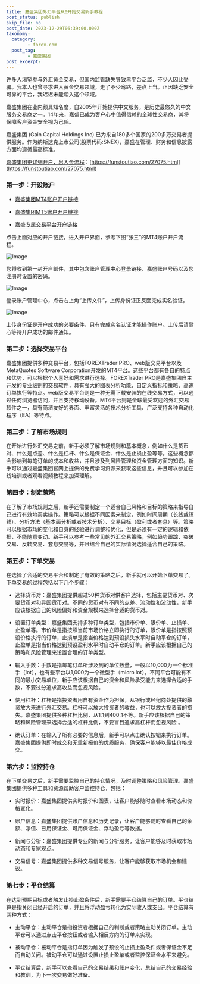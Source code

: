 ```yaml
---
title: 嘉盛集团外汇平台从0开始交易新手教程
post_status: publish
skip_file: no
post_date: 2023-12-29T06:39:00.000Z
taxonomy:
  category:
        - forex-com
  post_tag:
        - 嘉盛集团
post_excerpt: 
---
```

许多人渴望参与外汇黄金交易，但国内监管缺失导致黑平台泛滥，不少人因此受骗。我本人也曾寻求进入黄金交易领域，走了不少弯路，差点上当。正因缺乏安全可靠的平台，我迟迟未能踏入这个领域。

嘉盛集团在业内颇具知名度，自2005年开始提供中文服务，是历史最悠久的中文服务交易商之一。14年来，嘉盛已成为客户心中值得信赖的全球性交易商，其将保障客户资金安全视为己任。

嘉盛集团 (Gain Capital Holdings Inc) 已为来自180多个国家的200多万交易者提供服务。作为纳斯达克上市公司(股票代码:SNEX)，嘉盛在管理、财务和信息披露方面均遵循最高标准。

[嘉盛集团更详细开户，出入金流程](https://funstoutiao.com/27075.html)：[https://funstoutiao.com/27075.html](https://funstoutiao.com/27075.html)

### 第一步：开设账户

* [嘉盛集团MT4账户开户链接](https://s.ssgg.net/jsmt4)

* [嘉盛集团MT5账户开户链接](https://s.ssgg.net/jsmt5)

* [嘉盛专属交易平台开户链接](https://s.ssgg.net/js)

点击上面对应的开户链接，进入开户界面，参考下图“张三”的MT4账户开户流程。

![Image](https://prod-files-secure.s3.us-west-2.amazonaws.com/39ed1227-6d7d-4570-be36-9ccd4a2c4241/7a167aea-686b-400d-af59-4e18eb607a40/640.png?X-Amz-Algorithm=AWS4-HMAC-SHA256&X-Amz-Content-Sha256=UNSIGNED-PAYLOAD&X-Amz-Credential=ASIAZI2LB466SBHUDSMJ%2F20250724%2Fus-west-2%2Fs3%2Faws4_request&X-Amz-Date=20250724T101310Z&X-Amz-Expires=3600&X-Amz-Security-Token=IQoJb3JpZ2luX2VjEAIaCXVzLXdlc3QtMiJHMEUCIQCMR0oHLdHLRp%2BYMf1SPNl5wTCNsS%2BuW6sMgP%2BSc43ClgIgG8MhTK4iVbMLDfDf9zZJY6LbrvdYpfa6q2p9OVJL8tAq%2FwMIKhAAGgw2Mzc0MjMxODM4MDUiDNQZePJXpbsttgeeiircAyGePUb2xIqrug7U4%2FMKQAK7S3qxUqCkat%2FI21TaG2Ow76NTAOt7iZOKa1RxU16IU9BUjT76hq87R2dyDctogGaj6SBd6gqpmj2KR00H5drR%2BjvW9ZYkkGPQJ5Y%2FkG12RFu5m%2FjnR387ExGPe8DWMzF0n%2BzFv2vtvXOU0h93SXfhdV5z1iy%2BUCVQf08vp1uy7ul95LynoAjmuuH7%2BdYVl2L0%2F7kVSQGMMbvGX08MUB4VCuxAbqHc4ONnPWNvb%2FPeq2%2FPre5Bxg4RqEpA7NcblZ32a2bk%2F2uYNHL4C1coerKfKd2lBgMWNz6I2j%2By8D2G3A2PYPPkGCwwt%2BG3Zh3zFHedCRwS3EtWimdGnC5I%2BaOyJ4UZkfW59XjPGbrkAEjCW97tU5P10uc03h9uuEVuMQEK5RJkNMdoY6AC4yU4xlwIvsUv7ODlWvK3WiTwt4c22hRcYUQGKlSNdjaG2EsDLjPcDwdbFHFU827zP4sa4Yd8Gf1RJ7gglZ0FPGbPZ3G57RKMProHP1%2FvcDah9pW69g%2F42yGqG8zMkC473xJl1XCOHZDR7gqbwFAGqkZQEdq6oK8e%2FPFj%2FfHxfNE7wJfUWN1%2FQeWN%2Bu9fUc1OQNMiIiSUQ8innnjWN3476ssaMIL2h8QGOqUBUklKqLJ2uGzrQvfRTs3gy7yUazBshGSgR%2FBYuYVYPi3EEeBnSVV0%2F4SS1z2gjfev%2FlVF8L%2FYVZPCmLU%2FLdL8KW8Ho92%2Fw0%2FUyehKshDlCZ25lwV0iTcXOTTT%2B71HoiScu9rZUeE9lw0H4MPV3ySz%2BHq8Xtd3UFatRc%2BV12aqBqqhSXqPG6F7iPps7e5%2F8ZmQ6B9K6v1DxEzyuW5DgZmtuEXYiRqM&X-Amz-Signature=220d81c49f0a13c77f1ded93cb9ea2679cece624dde0d3427713403eb1071054&X-Amz-SignedHeaders=host&x-amz-checksum-mode=ENABLED&x-id=GetObject)

您将收到第一封开户邮件，其中包含账户管理中心登录链接、嘉盛账户号码以及您注册时设置的密码。

![Image](https://prod-files-secure.s3.us-west-2.amazonaws.com/39ed1227-6d7d-4570-be36-9ccd4a2c4241/eaa1c6b3-2877-4284-a0e1-530e222c27fb/image.png?X-Amz-Algorithm=AWS4-HMAC-SHA256&X-Amz-Content-Sha256=UNSIGNED-PAYLOAD&X-Amz-Credential=ASIAZI2LB466SBHUDSMJ%2F20250724%2Fus-west-2%2Fs3%2Faws4_request&X-Amz-Date=20250724T101310Z&X-Amz-Expires=3600&X-Amz-Security-Token=IQoJb3JpZ2luX2VjEAIaCXVzLXdlc3QtMiJHMEUCIQCMR0oHLdHLRp%2BYMf1SPNl5wTCNsS%2BuW6sMgP%2BSc43ClgIgG8MhTK4iVbMLDfDf9zZJY6LbrvdYpfa6q2p9OVJL8tAq%2FwMIKhAAGgw2Mzc0MjMxODM4MDUiDNQZePJXpbsttgeeiircAyGePUb2xIqrug7U4%2FMKQAK7S3qxUqCkat%2FI21TaG2Ow76NTAOt7iZOKa1RxU16IU9BUjT76hq87R2dyDctogGaj6SBd6gqpmj2KR00H5drR%2BjvW9ZYkkGPQJ5Y%2FkG12RFu5m%2FjnR387ExGPe8DWMzF0n%2BzFv2vtvXOU0h93SXfhdV5z1iy%2BUCVQf08vp1uy7ul95LynoAjmuuH7%2BdYVl2L0%2F7kVSQGMMbvGX08MUB4VCuxAbqHc4ONnPWNvb%2FPeq2%2FPre5Bxg4RqEpA7NcblZ32a2bk%2F2uYNHL4C1coerKfKd2lBgMWNz6I2j%2By8D2G3A2PYPPkGCwwt%2BG3Zh3zFHedCRwS3EtWimdGnC5I%2BaOyJ4UZkfW59XjPGbrkAEjCW97tU5P10uc03h9uuEVuMQEK5RJkNMdoY6AC4yU4xlwIvsUv7ODlWvK3WiTwt4c22hRcYUQGKlSNdjaG2EsDLjPcDwdbFHFU827zP4sa4Yd8Gf1RJ7gglZ0FPGbPZ3G57RKMProHP1%2FvcDah9pW69g%2F42yGqG8zMkC473xJl1XCOHZDR7gqbwFAGqkZQEdq6oK8e%2FPFj%2FfHxfNE7wJfUWN1%2FQeWN%2Bu9fUc1OQNMiIiSUQ8innnjWN3476ssaMIL2h8QGOqUBUklKqLJ2uGzrQvfRTs3gy7yUazBshGSgR%2FBYuYVYPi3EEeBnSVV0%2F4SS1z2gjfev%2FlVF8L%2FYVZPCmLU%2FLdL8KW8Ho92%2Fw0%2FUyehKshDlCZ25lwV0iTcXOTTT%2B71HoiScu9rZUeE9lw0H4MPV3ySz%2BHq8Xtd3UFatRc%2BV12aqBqqhSXqPG6F7iPps7e5%2F8ZmQ6B9K6v1DxEzyuW5DgZmtuEXYiRqM&X-Amz-Signature=1da4d8da5a3daa9540dbf6b90022af89fc0068fd45219103ffb64de3b7da93cd&X-Amz-SignedHeaders=host&x-amz-checksum-mode=ENABLED&x-id=GetObject)

登录账户管理中心，点击右上角“上传文件”，上传身份证正反面完成实名验证。

![Image](https://prod-files-secure.s3.us-west-2.amazonaws.com/39ed1227-6d7d-4570-be36-9ccd4a2c4241/54090639-09fc-46b4-a135-e0289f707147/image.png?X-Amz-Algorithm=AWS4-HMAC-SHA256&X-Amz-Content-Sha256=UNSIGNED-PAYLOAD&X-Amz-Credential=ASIAZI2LB466SBHUDSMJ%2F20250724%2Fus-west-2%2Fs3%2Faws4_request&X-Amz-Date=20250724T101310Z&X-Amz-Expires=3600&X-Amz-Security-Token=IQoJb3JpZ2luX2VjEAIaCXVzLXdlc3QtMiJHMEUCIQCMR0oHLdHLRp%2BYMf1SPNl5wTCNsS%2BuW6sMgP%2BSc43ClgIgG8MhTK4iVbMLDfDf9zZJY6LbrvdYpfa6q2p9OVJL8tAq%2FwMIKhAAGgw2Mzc0MjMxODM4MDUiDNQZePJXpbsttgeeiircAyGePUb2xIqrug7U4%2FMKQAK7S3qxUqCkat%2FI21TaG2Ow76NTAOt7iZOKa1RxU16IU9BUjT76hq87R2dyDctogGaj6SBd6gqpmj2KR00H5drR%2BjvW9ZYkkGPQJ5Y%2FkG12RFu5m%2FjnR387ExGPe8DWMzF0n%2BzFv2vtvXOU0h93SXfhdV5z1iy%2BUCVQf08vp1uy7ul95LynoAjmuuH7%2BdYVl2L0%2F7kVSQGMMbvGX08MUB4VCuxAbqHc4ONnPWNvb%2FPeq2%2FPre5Bxg4RqEpA7NcblZ32a2bk%2F2uYNHL4C1coerKfKd2lBgMWNz6I2j%2By8D2G3A2PYPPkGCwwt%2BG3Zh3zFHedCRwS3EtWimdGnC5I%2BaOyJ4UZkfW59XjPGbrkAEjCW97tU5P10uc03h9uuEVuMQEK5RJkNMdoY6AC4yU4xlwIvsUv7ODlWvK3WiTwt4c22hRcYUQGKlSNdjaG2EsDLjPcDwdbFHFU827zP4sa4Yd8Gf1RJ7gglZ0FPGbPZ3G57RKMProHP1%2FvcDah9pW69g%2F42yGqG8zMkC473xJl1XCOHZDR7gqbwFAGqkZQEdq6oK8e%2FPFj%2FfHxfNE7wJfUWN1%2FQeWN%2Bu9fUc1OQNMiIiSUQ8innnjWN3476ssaMIL2h8QGOqUBUklKqLJ2uGzrQvfRTs3gy7yUazBshGSgR%2FBYuYVYPi3EEeBnSVV0%2F4SS1z2gjfev%2FlVF8L%2FYVZPCmLU%2FLdL8KW8Ho92%2Fw0%2FUyehKshDlCZ25lwV0iTcXOTTT%2B71HoiScu9rZUeE9lw0H4MPV3ySz%2BHq8Xtd3UFatRc%2BV12aqBqqhSXqPG6F7iPps7e5%2F8ZmQ6B9K6v1DxEzyuW5DgZmtuEXYiRqM&X-Amz-Signature=fc4ea8c91fc27f05aafcce0fca23fe4bd339654cbbe919b2830c6720121a918e&X-Amz-SignedHeaders=host&x-amz-checksum-mode=ENABLED&x-id=GetObject)

上传身份证是开户成功的必要条件，只有完成实名认证才能操作账户。上传后请耐心等待开户成功的邮件通知。

### 第二步：选择交易平台

嘉盛集团提供多种交易平台，包括FOREXTrader PRO、web版交易平台以及MetaQuotes Software Corporation开发的MT4平台。这些平台都有各自的特点和优势，可以根据个人喜好和需求进行选择。FOREXTrader PRO是嘉盛集团自主开发的专业级别的交易软件，具有强大的图表分析功能、自定义指标和策略、高速订单执行等特点。web版交易平台则是一种无需下载安装的在线交易方式，可以通过任何浏览器访问，并且支持移动设备。MT4平台则是全球最受欢迎的外汇交易软件之一，具有简洁友好的界面、丰富灵活的技术分析工具、广泛支持各种自动化程序（EA）等特点。

### 第三步：了解市场规则

在开始进行外汇交易之前，新手必须了解市场规则和基本概念，例如什么是货币对、什么是点差、什么是杠杆、什么是保证金、什么是止损止盈等等。这些概念都会影响到每笔订单的成本和收益，并且涉及到风险管理和资金管理方面的知识。新手可以通过嘉盛集团官网上提供的免费学习资源来获取这些信息，并且可以参加在线培训或者观看视频教程来加深理解。

### 第四步：制定策略

在了解了市场规则之后，新手还需要制定一个适合自己风格和目标的策略来指导自己进行有效地买卖操作。策略可以根据不同因素来制定，例如时间周期（长线或短线）、分析方法（基本面分析或者技术分析）、交易目标（盈利或者套息）等。策略可以根据市场的变化和自身的经验进行调整和优化，但是必须有一定的逻辑和依据，不能随意变动。新手可以参考一些常见的外汇交易策略，例如趋势跟踪、突破交易、反转交易、套息交易等，并且结合自己的实际情况选择适合自己的策略。

### 第五步：下单交易

在选择了合适的交易平台和制定了有效的策略之后，新手就可以开始下单交易了。下单交易的过程包括以下几个步骤：

* 选择货币对：嘉盛集团提供超过50种货币对供客户选择，包括主要货币对、次要货币对和异国货币对。不同的货币对有不同的点差、流动性和波动性，新手应该根据自己的风险偏好和资金规模来选择合适的货币对。

* 设置订单类型：嘉盛集团支持多种订单类型，包括市价单、限价单、止损单、止盈单等。市价单是指按照当前市场价格立即执行的订单，限价单是指按照预设价格执行的订单，止损单是指当价格达到预设损失水平时自动平仓的订单，止盈单是指当价格达到预设盈利水平时自动平仓的订单。新手应该根据自己的策略和风险管理来设置合理的订单类型。

* 输入手数：手数是指每笔订单所涉及到的单位数量，一般以10,000为一个标准手（lot），也有些平台以1,000为一个微型手（micro lot）。不同平台可能有不同的最小交易单位，新手应该根据自己的资金和风险承受能力来选择合适的手数，不要过分追求高收益而忽视风险。

* 使用杠杆：杠杆是指投资者用自有资金作为担保，从银行或经纪商处提供的融资放大来进行外汇交易。杠杆可以放大投资者的收益，也可以放大投资者的损失。嘉盛集团提供多种杠杆比例，从1:1到400:1不等。新手应该根据自己的策略和风险管理来选择合适的杠杆比例，不要盲目追求高杠杆而忽视风险 。

* 确认订单：在输入了所有必要的信息后，新手可以点击确认按钮来执行订单。嘉盛集团提供即时成交和无重新报价的优质服务，确保客户能够以最佳价格成交。

### 第六步：监控持仓

在下单交易之后，新手需要监控自己的持仓情况，及时调整策略和风险管理。嘉盛集团提供多种工具和资源帮助客户监控持仓，包括：

* 实时报价：嘉盛集团提供实时报价和图表，让客户能够随时查看市场动态和价格变化。

* 账户信息：嘉盛集团提供账户信息和历史记录，让客户能够随时查看自己的余额、净值、已用保证金、可用保证金、浮动盈亏等数据。

* 新闻与分析：嘉盛集团提供专业的新闻与分析服务，让客户能够及时获取市场动态和专家观点。

* 交易信号：嘉盛集团提供多种交易信号服务，让客户能够获取市场机会和建议。

### 第七步：平仓结算

在达到预期目标或者触发止损止盈条件后，新手需要平仓结算自己的订单。平仓结算是指关闭已经开启的订单，并且将浮动盈亏转化为实际收入或支出。平仓结算有两种方式：

* 主动平仓：主动平仓是指投资者根据自己的判断或者策略主动关闭订单。主动平仓可以通过点击平仓按钮或者输入相反方向的订单来实现。

* 被动平仓：被动平仓是指订单因为触发了预设的止损止盈条件或者保证金不足而自动关闭。被动平仓可以通过设置止损止盈单或者监控保证金水平来避免。

* 平仓结算后，新手可以查看自己的交易结果和账户变化，总结自己的交易经验和教训，为下一次交易做好准备。